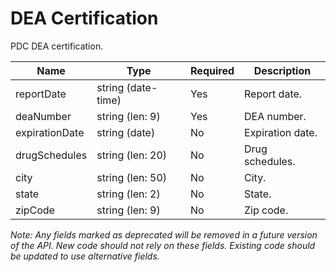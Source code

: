 # DEA Certification

PDC DEA certification.

| Name | Type | Required | Description |
| - | - | - | - |
| reportDate | string (date-time) | Yes | Report date. |
| deaNumber | string (len: 9) | Yes | DEA number. |
| expirationDate | string (date) | No | Expiration date. |
| drugSchedules | string (len: 20)| No | Drug schedules. |
| city | string (len: 50) | No | City. |
| state | string (len: 2)| No | State. |
| zipCode | string (len: 9) | No | Zip code. |

*Note: Any fields marked as deprecated will be removed in a future version of the API. New code should not rely on these fields. Existing code should be updated to use alternative fields.*
